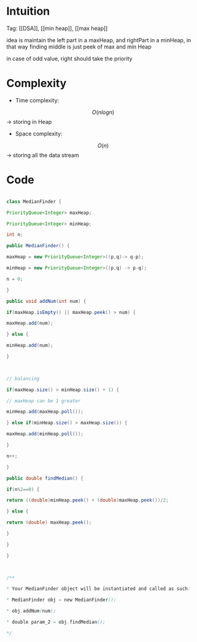 # Intuition

<!-- Describe your first thoughts on how to solve this problem. -->

Tag: [[DSA]], [[min heap]], [[max heap]]  

idea is maintain the left part in a maxHeap, and rightPart in a minHeap, in that way finding middle is just peek of max and min Heap

  

in case of odd value, right should take the priority

  

# Complexity

- Time complexity:

<!-- Add your time complexity here, e.g. $$O(n)$$ -->

$$O(nlogn)$$ -> storing in Heap

  

- Space complexity:

<!-- Add your space complexity here, e.g. $$O(n)$$ -->

$$O(n)$$ -> storing all the data stream

  

# Code

```java []

class MedianFinder {

PriorityQueue<Integer> maxHeap;

PriorityQueue<Integer> minHeap;

int n;

public MedianFinder() {

maxHeap = new PriorityQueue<Integer>((p,q)-> q-p);

minHeap = new PriorityQueue<Integer>((p,q) -> p-q);

n = 0;

}

public void addNum(int num) {

if(maxHeap.isEmpty() || maxHeap.peek() > num) {

maxHeap.add(num);

} else {

minHeap.add(num);

}

  

// balancing

if(maxHeap.size() > minHeap.size() + 1) {

// maxHeap can be 1 greater

minHeap.add(maxHeap.poll());

} else if(minHeap.size() > maxHeap.size()) {

maxHeap.add(minHeap.poll());

}

n++;

}

public double findMedian() {

if(n%2==0) {

return ((double)minHeap.peek() + (double)maxHeap.peek())/2;

} else {

return (double) maxHeap.peek();

}

}

}

  

/**

* Your MedianFinder object will be instantiated and called as such:

* MedianFinder obj = new MedianFinder();

* obj.addNum(num);

* double param_2 = obj.findMedian();

*/

```